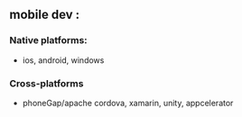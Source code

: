 
## mobile dev :

### Native platforms:

* ios, android, windows

### Cross-platforms

* phoneGap/apache cordova, xamarin, unity, appcelerator
